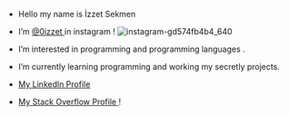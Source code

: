- Hello my name is İzzet Sekmen  


- I’m <a href="https://www.instagram.com/0izzet/?hl=tr"> @0izzet </a> in instagram !  ![instagram-gd574fb4b4_640](https://user-images.githubusercontent.com/96165390/148172435-939c52c4-d81d-4d68-91ce-c1f8a3822528.jpg)


 
- I’m interested in programming and programming languages .
-  I’m currently learning programming and working my secretly projects.

- <a href="https://www.linkedin.com/in/izzet-sekmen-54568022a/">  My Linkedln Profile </a>
- <a href="https://stackoverflow.com/users/17738742/%c4%b0zzet-sekmen"> My Stack Overflow Profile </a>!

